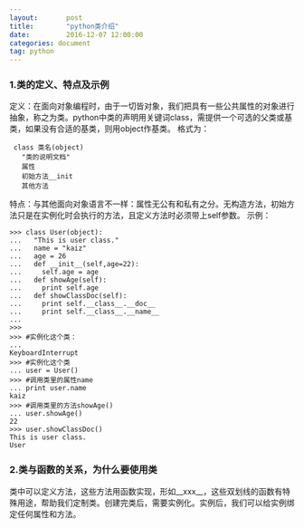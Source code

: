 ```yaml
---
layout:       post
title:        "python类介绍"
date:         2016-12-07 12:00:00
categories: document
tag: python
---
```


### 1.类的定义、特点及示例
定义：在面向对象编程时，由于一切皆对象，我们把具有一些公共属性的对象进行抽象，称之为类。python中类的声明用关键词class，需提供一个可选的父类或基类，如果没有合适的基类，则用object作基类。
格式为：
```
 class 类名(object)
   "类的说明文档"
   属性
   初始方法__init
   其他方法
```
特点：与其他面向对象语言不一样：属性无公有和私有之分。无构造方法，初始方法只是在实例化时会执行的方法，且定义方法时必须带上self参数。
示例：
```
>>> class User(object):
...   "This is user class."
...   name = "kaiz"
...   age = 26
...   def __init__(self,age=22):
...     self.age = age
...   def showAge(self):
...     print self.age
...   def showClassDoc(self):
...     print self.__class__.__doc__
...     print self.__class__.__name__
...
>>>
>>> #实例化这个类：
...
KeyboardInterrupt
>>> #实例化这个类
... user = User()
>>> #调用类里的属性name
... print user.name
kaiz
>>> #调用类里的方法showAge()
... user.showAge()
22
>>> user.showClassDoc()
This is user class.
User
```
### 2.类与函数的关系，为什么要使用类
类中可以定义方法，这些方法用函数实现，形如__xxx__，这些双划线的函数有特殊用途，帮助我们定制类。创建完类后，需要实例化。实例后，我们可以给实例绑定任何属性和方法。
